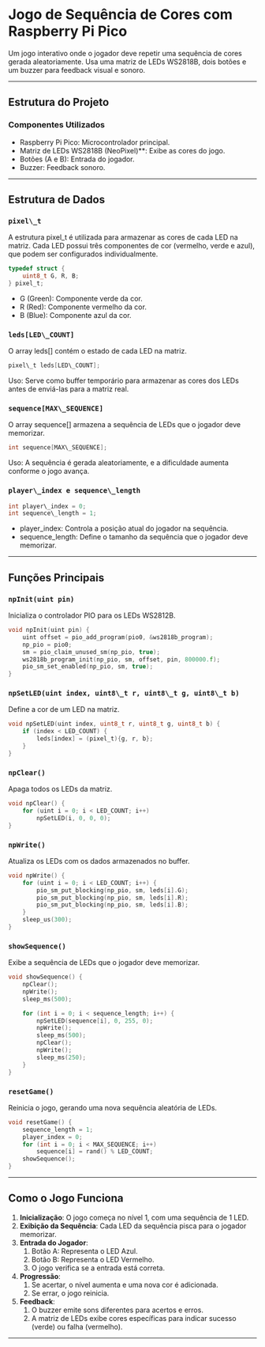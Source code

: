 # Jogo de Sequência de Cores com Raspberry Pi Pico

Um jogo interativo onde o jogador deve repetir uma sequência de cores gerada aleatoriamente. Usa uma matriz de LEDs WS2818B, dois botões e um buzzer para feedback visual e sonoro.

-----
## Estrutura do Projeto

### Componentes Utilizados

-  Raspberry Pi Pico: Microcontrolador principal.
-  Matriz de LEDs WS2818B (NeoPixel)**: Exibe as cores do jogo.
-  Botões (A e B): Entrada do jogador.
-  Buzzer: Feedback sonoro.
-----
## Estrutura de Dados

 ### `pixel\_t `

A estrutura pixel\_t é utilizada para armazenar as cores de cada LED na matriz. Cada LED possui três componentes de cor (vermelho, verde e azul), que podem ser configurados individualmente.

```c
typedef struct {
    uint8_t G, R, B;
} pixel_t;
````

- G (Green): Componente verde da cor.
- R (Red): Componente vermelho da cor.
- B (Blue): Componente azul da cor.

 ### `leds[LED\_COUNT]`

O array leds[] contém o estado de cada LED na matriz.

```c
pixel\_t leds[LED\_COUNT];
````
Uso: Serve como buffer temporário para armazenar as cores dos LEDs antes de enviá-las para a matriz real.

### `sequence[MAX\_SEQUENCE]`

O array sequence[] armazena a sequência de LEDs que o jogador deve memorizar.
```c
int sequence[MAX\_SEQUENCE];
````
Uso: A sequência é gerada aleatoriamente, e a dificuldade aumenta conforme o jogo avança.

### `player\_index e sequence\_length`
```c
int player\_index = 0;
int sequence\_length = 1;
````
- player\_index: Controla a posição atual do jogador na sequência.
- sequence\_length: Define o tamanho da sequência que o jogador deve memorizar.
-----
## Funções Principais

### ``npInit(uint pin)``

Inicializa o controlador PIO para os LEDs WS2812B.

```c
void npInit(uint pin) {
    uint offset = pio_add_program(pio0, &ws2818b_program);
    np_pio = pio0;
    sm = pio_claim_unused_sm(np_pio, true);
    ws2818b_program_init(np_pio, sm, offset, pin, 800000.f);
    pio_sm_set_enabled(np_pio, sm, true);
}

```

### `npSetLED(uint index, uint8\_t r, uint8\_t g, uint8\_t b)`

Define a cor de um LED na matriz.
```c
void npSetLED(uint index, uint8_t r, uint8_t g, uint8_t b) {
    if (index < LED_COUNT) {
        leds[index] = (pixel_t){g, r, b};
    }
}
```

### `npClear()`

Apaga todos os LEDs da matriz.

```c
void npClear() {
    for (uint i = 0; i < LED_COUNT; i++)
        npSetLED(i, 0, 0, 0);
}
```

### `npWrite()` 

Atualiza os LEDs com os dados armazenados no buffer.

```c
void npWrite() {
    for (uint i = 0; i < LED_COUNT; i++) {
        pio_sm_put_blocking(np_pio, sm, leds[i].G);
        pio_sm_put_blocking(np_pio, sm, leds[i].R);
        pio_sm_put_blocking(np_pio, sm, leds[i].B);
    }
    sleep_us(300);
}
```

### `showSequence()`

Exibe a sequência de LEDs que o jogador deve memorizar.

```c
void showSequence() {
    npClear();
    npWrite();
    sleep_ms(500);

    for (int i = 0; i < sequence_length; i++) {
        npSetLED(sequence[i], 0, 255, 0);
        npWrite();
        sleep_ms(500);
        npClear();
        npWrite();
        sleep_ms(250);
    }
}
```

### `resetGame()`

Reinicia o jogo, gerando uma nova sequência aleatória de LEDs.

```c
void resetGame() {
    sequence_length = 1;
    player_index = 0;
    for (int i = 0; i < MAX_SEQUENCE; i++)
        sequence[i] = rand() % LED_COUNT;
    showSequence();
}
```
-----
## Como o Jogo Funciona

1. **Inicialização**: O jogo começa no nível 1, com uma sequência de 1 LED.
1. **Exibição da Sequência**: Cada LED da sequência pisca para o jogador memorizar.
1. **Entrada do Jogador**:
   1. Botão A: Representa o LED Azul.
   1. Botão B: Representa o LED Vermelho.
   1. O jogo verifica se a entrada está correta.
1. **Progressão**:
   1. Se acertar, o nível aumenta e uma nova cor é adicionada.
   1. Se errar, o jogo reinicia.
1. **Feedback**:
   1. O buzzer emite sons diferentes para acertos e erros.
   1. A matriz de LEDs exibe cores específicas para indicar sucesso (verde) ou falha (vermelho).
-----


